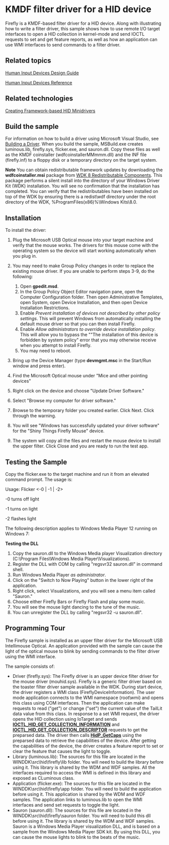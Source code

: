KMDF filter driver for a HID device
===================================
Firefly is a KMDF-based filter driver for a HID device. Along with illustrating how to write a filter driver, this sample shows how to use remote I/O target interfaces to open a HID collection in kernel-mode and send IOCTL requests to set and get feature reports, as well as how an application can use WMI interfaces to send commands to a filter driver.

Related topics
--------------

[Human Input Devices Design Guide](http://msdn.microsoft.com/en-us/library/windows/hardware/ff539952)

[Human Input Devices Reference](http://msdn.microsoft.com/en-us/library/windows/hardware/ff539956)

Related technologies
--------------------

[Creating Framework-based HID Minidrivers](http://msdn.microsoft.com/en-us/library/windows/hardware/ff540774)


Build the sample
----------------

For information on how to build a driver using Microsoft Visual Studio, see [Building a Driver](http://msdn.microsoft.com/en-us/library/windows/hardware/ff554644). When you build the sample, MSBuild.exe creates luminous.lib, firefly.sys, flicker.exe, and sauron.dll. Copy these files as well as the KMDF coinstaller (wdfcoinstallerMMmmm.dll) and the INF file (firefly.inf) to a floppy disk or a temporary directory on the target system.

**Note** You can obtain redistributable framework updates by downloading the **wdfcoinstaller.msi** package from [WDK 8 Redistributable Components](http://go.microsoft.com/fwlink/p/?LinkID=226396). This package performs a silent install into the directory of your Windows Driver Kit (WDK) installation. You will see no confirmation that the installation has completed. You can verify that the redistributables have been installed on top of the WDK by ensuring there is a redist\\wdf directory under the root directory of the WDK, %ProgramFiles(x86)%\\Windows Kits\\8.0.

Installation
------------

To install the driver:

1.  Plug the Microsoft USB Optical mouse into your target machine and verify that the mouse works. The drivers for this mouse come with the operating system so the device will start working automatically when you plug in.
2.  You may need to make Group Policy changes in order to replace the existing mouse driver. If you are unable to perform steps 3-9, do the following:
    1.  Open **gpedit.msd**.
    2.  In the Group Policy Object Editor navigation pane, open the Computer Configuration folder. Then open Administrative Templates, open System, open Device Installation, and then open Device Installation Restrictions.
    3.  Enable *Prevent installation of devices not described by other policy settings*. This will prevent Windows from automatically installing the default mouse driver so that you can then install Firefly.
    4.  Enable *Allow administrators to override device installation policy*. This will allow you to bypass the ""The installation of this device is forbidden by system policy" error that you may otherwise receive when you attempt to install Firefly.
    5.  You may need to reboot.

3.  Bring up the Device Manager (type **devmgmt.msc** in the Start/Run window and press enter).
4.  Find the Microsoft Optical mouse under "Mice and other pointing devices"
5.  Right click on the device and choose "Update Driver Software."
6.  Select "Browse my computer for driver software."
7.  Browse to the temporary folder you created earlier. Click Next. Click through the warning.
8.  You will see "Windows has successfully updated your driver software" for the "Shiny Things Firefly Mouse" device.
9.  The system will copy all the files and restart the mouse device to install the upper filter. Click Close and you are ready to run the test app.

Testing the Sample
------------------

Copy the flicker.exe to the target machine and run it from an elevated command prompt. The usage is:

Usage: Flicker \<-0 | -1 | -2\>

-0 turns off light

-1 turns on light

-2 flashes light

The following description applies to Windows Media Player 12 running on Windows 7:

**Testing the DLL**

1.  Copy the sauron.dll to the Windows Media player Visualization directory (C:\\Program Files\\Windows Media Player\\Visualizations).
2.  Register the DLL with COM by calling "regsvr32 sauron.dll" in command shell.
3.  Run Windows Media Player *as administrator*.
4.  Click on the "Switch to Now Playing" button in the lower right of the application.
5.  Right click, select Visualizations, and you will see a menu item called "Sauron."
6.  Choose either Firefly Bars or Firefly Flash and play some music.
7.  You will see the mouse light dancing to the tune of the music.
8.  You can unregister the DLL by calling "regsvr32 -u sauron.dll".

Programming Tour
----------------

The Firefly sample is installed as an upper filter driver for the Microsoft USB Intellimouse Optical. An application provided with the sample can cause the light of the optical mouse to blink by sending commands to the filter driver using the WMI interface.

The sample consists of:

-   Driver (firefly.sys): The Firefly driver is an upper device filter driver for the mouse driver (mouhid.sys). Firefly is a generic filter driver based on the toaster filter driver sample available in the WDK. During start device, the driver registers a WMI class (FireflyDeviceInformation). The user mode application connects to the WMI namespace (root\\wmi) and opens this class using COM interfaces. Then the application can make requests to read ("get") or change ("set") the current value of the TailLit data value from this class. In response to a set WMI request, the driver opens the HID collection using IoTarget and sends [**IOCTL\_HID\_GET\_COLLECTION\_INFORMATION**](http://msdn.microsoft.com/en-us/library/windows/hardware/ff541092) and [**IOCTL\_HID\_GET\_COLLECTION\_DESCRIPTOR**](http://msdn.microsoft.com/en-us/library/windows/hardware/ff541089) requests to get the preparsed data. The driver then calls [**HidP\_GetCaps**](http://msdn.microsoft.com/en-us/library/windows/hardware/ff539715) using the preparsed data to retrieve the capabilities of the device. After getting the capabilities of the device, the driver creates a feature report to set or clear the feature that causes the light to toggle.
-   Library (luminous.lib): The sources for this file are located in the WINDDK\\src\\hid\\firefly\\lib folder. You will need to build the library before using it. This library is shared by the WDM and WDF samples. All the interfaces required to access the WMI is defined in this library and exposed as CLuminous class.
-   Application (flicker.exe): The sources for this file are located in the WINDDK\\src\\hid\\firefly\\app folder. You will need to build the application before using it. This application is shared by the WDM and WDF samples. The application links to luminous.lib to open the WMI interfaces and send set requests to toggle the light.
-   Sauron (sauron.dll): The sources for this file are located in the WINDDK\\src\\hid\\firefly\\sauron folder. You will need to build this dll before using it. The library is shared by the WDM and WDF samples. Sauron is a Windows Media Player visualization DLL, and is based on a sample from the Windows Media Player SDK kit. By using this DLL, you can cause the mouse lights to blink to the beats of the music.

